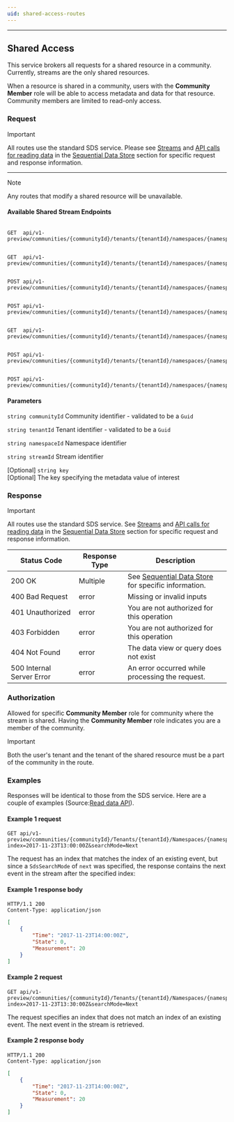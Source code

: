 ```yaml
---
uid: shared-access-routes
---
```


***

## Shared Access

This service brokers all requests for a shared resource in a community. Currently, streams are the only shared resources.

When a resource is shared in a community, users with the **Community Member** role will be able to access metadata and data for that resource. Community members are limited to read-only access.

### Request

> [!IMPORTANT]
>
> All routes use the standard SDS service. Please see [Streams](xref:sdsStreams) and [API calls for reading data](xref:sdsReadingDataApi) in the [Sequential Data Store](xref:sds) section for specific request and response information.

***

> [!NOTE]
>
> Any routes that modify a shared resource will be unavailable.

#### Available Shared Stream Endpoints

```text

GET  api/v1-preview/communities/{communityId}/tenants/{tenantId}/namespaces/{namespaceId}/streams/{streamId}

```

```text

GET  api/v1-preview/communities/{communityId}/tenants/{tenantId}/namespaces/{namespaceId}/streams/{streamId}/data/{*more} 

```

```text

POST api/v1-preview/communities/{communityId}/tenants/{tenantId}/namespaces/{namespaceId}/streams/{streamId}/data/Transform/{*more} 

```

```text

POST api/v1-preview/communities/{communityId}/tenants/{tenantId}/namespaces/{namespaceId}/streams/{streamId}/data/Join/{*more} 

```

```text

GET  api/v1-preview/communities/{communityId}/tenants/{tenantId}/namespaces/{namespaceId}/streams/{streamId}/metadata

```

```text

POST api/v1-preview/communities/{communityId}/tenants/{tenantId}/namespaces/{namespaceId}/streams/{streamId}/metadata/{key}

```

```text

POST api/v1-preview/communities/{communityId}/tenants/{tenantId}/namespaces/{namespaceId}/streams/{streamId}/tags

```

#### Parameters

`string communityId`
Community identifier - validated to be a `Guid`

`string tenantId`
Tenant identifier - validated to be a `Guid`

`string namespaceId`
Namespace identifier

`string streamId`
Stream identifier

[Optional] `string key`  
[Optional] The key specifying the metadata value of interest  

### Response

> [!IMPORTANT]
>
> All routes use the standard SDS service. See [Streams](xref:sdsStreams) and [API calls for reading data](xref:sdsReadingDataApi) in the [Sequential Data Store](xref:sds) section for specific request and response information.

| Status Code               | Response Type | Description                                                     |
|---------------------------|---------------|-----------------------------------------------------------------|
| 200 OK                    | Multiple      | See [Sequential Data Store](xref:sds) for specific information. |
| 400 Bad Request           | error         | Missing or invalid inputs                                       |
| 401 Unauthorized          | error         | You are not authorized for this operation                       |
| 403 Forbidden             | error         | You are not authorized for this operation                       |
| 404 Not Found             | error         | The data view or query does not exist                           |
| 500 Internal Server Error | error         | An error occurred while processing the request.                 |

### Authorization

Allowed for specific **Community Member** role for community where the stream is shared. Having the **Community Member** role indicates you are a member of the community.

> [!IMPORTANT]
>
> Both the user's tenant and the tenant of the shared resource must be a part of the community in the route.

### Examples

Responses will be identical to those from the SDS service. Here are a couple of examples (Source:[Read data API](xref:sdsReadingDataApi)).

#### Example 1 request

```text
GET api/v1-preview/communities/{communityId}/Tenants/{tenantId}/Namespaces/{namespaceId}/Streams/Simple/Data?index=2017-11-23T13:00:00Z&searchMode=Next
```

The request has an index that matches the index of an existing event, but since a `SdsSearchMode` of ``next`` was specified, the response contains the next event in the stream after the specified index:

#### Example 1 response body

```text
HTTP/1.1 200
Content-Type: application/json
```

```json
[
    {
        "Time": "2017-11-23T14:00:00Z",
        "State": 0,
        "Measurement": 20
    }
]
```

#### Example 2 request

```text
GET api/v1-preview/communities/{communityId}/Tenants/{tenantId}/Namespaces/{namespaceId}/Streams/Simple/Data?index=2017-11-23T13:30:00Z&searchMode=Next
```

The request specifies an index that does not match an index of an existing event. The next event in the stream is retrieved.

#### Example 2 response body

```text
HTTP/1.1 200
Content-Type: application/json
```

```json
[
    {
        "Time": "2017-11-23T14:00:00Z",
        "State": 0,
        "Measurement": 20
    }
]
```
